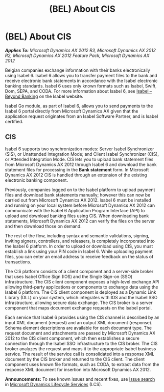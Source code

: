 ﻿---
title: (BEL) About CIS
TOCTitle: (BEL) About CIS
ms:assetid: 192c025a-df87-49d8-af6d-b1c98847296d
ms:mtpsurl: https://technet.microsoft.com/en-us/library/Hh208448(v=AX.60)
ms:contentKeyID: 36056108
ms.date: 04/18/2014
mtps_version: v=AX.60
f1_keywords:
- Belgium
- IBS
- Isabel
- CIS
---

# (BEL) About CIS 


_**Applies To:** Microsoft Dynamics AX 2012 R3, Microsoft Dynamics AX 2012 R2, Microsoft Dynamics AX 2012 Feature Pack, Microsoft Dynamics AX 2012_

Belgian companies exchange information with their banks electronically using Isabel 6. Isabel 6 allows you to transfer payment files to the bank and receive electronic bank statements in accordance with the Isabel electronic banking standards. Isabel 6 uses only known formats such as Isabel, Swift, Dom, SEPA, and CODA. For more information about Isabel 6, see [Isabel – Beyond Banking](http://www.isabel.be/) on the Isabel website.

Isabel Go module, as part of Isabel 6, allows you to send payments to the Isabel 6 portal directly from Microsoft Dynamics AX given that the application request originates from an Isabel Software Partner, and is Isabel certified.

## CIS

Isabel 6 supports two synchronization modes: Server Isabel Synchronizer (SIS), or Unattended Integration Mode; and Client Isabel Synchronizer (CIS), or Attended Integration Mode. CIS lets you to upload bank statement files from Microsoft Dynamics AX 2012 through Isabel 6 and download the bank statement files for processing in the **Bank statement** form. In Microsoft Dynamics AX 2012 CIS is handled through an extension of the existing electronic banking component.

Previously, companies logged on to the Isabel platform to upload payment files and download bank statements manually; however this can now be carried out from Microsoft Dynamics AX 2012. Isabel 6 must be installed and running on your local system before Microsoft Dynamics AX 2012 can communicate with the Isabel 6 Application Program Interface (API) to upload and download banking files using CIS. When downloading bank statements, Microsoft Dynamics AX 2012 can verify the files on the server and then download those on demand.

The rest of the flow, including syntax and semantic validations, signing, inviting signers, controllers, and releasers, is completely incorporated into the Isabel 6 platform. In order to upload or download using CIS, you must establish a link using your PIN code in Isabel 6. While uploading payment files, you can enter an email address to receive feedback on the status of transactions.

The CIS platform consists of a client component and a server-side broker that uses Isabel Office Sign (IOS) and the Single Sign-on (SSO) infrastructure. The CIS client component exposes a high-level exchange API allowing third-party applications or components to exchange data using the Isabel 6 platform. The CIS client component is deployed as a Dynamic Link Library (DLL) on your system, which integrates with IOS and the Isabel SSO infrastructure, allowing secure data exchange. The CIS broker is a server component that maps document exchange requests on the Isabel portal.

Each service that Isabel 6 provides using the CIS channel is described by an input XML document (request) and an output XML document (response). Schema element descriptions are available for each document type. The request document and attachments are passed by Microsoft Dynamics AX 2012 to the CIS client component, which then establishes a secure connection through the Isabel SSO infrastructure to the CIS broker. The CIS broker analyzes the request and maps it to the appropriate Isabel business service. The result of the service call is consolidated into a response XML document by the CIS broker and returned to the CIS client. The client component uses known file formats, such as CODA, to extract data from the response XML document for insertion into Microsoft Dynamics AX 2012.

  
**Announcements:** To see known issues and recent fixes, use [Issue search](http://go.microsoft.com/fwlink/?linkid=389258) in [Microsoft Dynamics Lifecycle Services](http://go.microsoft.com/fwlink/?linkid=306505) (LCS).

